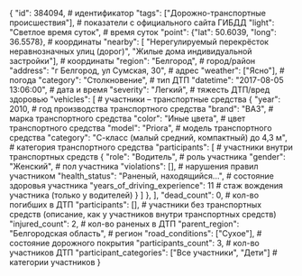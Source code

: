 {
"id": 384094, # идентификатор
"tags": ["Дорожно-транспортные происшествия"], # показатели с официального сайта ГИБДД
"light": "Светлое время суток", # время суток
"point": {"lat": 50.6039, "long": 36.5578}, # координаты
"nearby": [ "Нерегулируемый перекрёсток неравнозначных улиц (дорог)", "Жилые дома индивидуальной застройки"], # координаты
"region": "Белгород", # город/район
"address": "г Белгород, ул Сумская, 30", # адрес
"weather": ["Ясно"], # погода
"category": "Столкновение", # тип ДТП
"datetime": "2017-08-05 13:06:00", # дата и время
"severity": "Легкий", # тяжесть ДТП/вред здоровью
"vehicles": [ # участники – транспортные средства
{
"year": 2010, # год производства транспортного средства
"brand": "ВАЗ", # марка транспортного средства
"color": "Иные цвета", # цвет транспортного средства
"model": "Priora", # модель транспортного средства
"category": "С-класс (малый средний, компактный) до 4,3 м", # категория транспортного средства
"participants": [ # участники внутри транспортных средств
{
"role": "Водитель", # роль участника
"gender": "Женский", # пол участника
"violations": [], # нарушения правил участником
"health_status": "Раненый, находящийся...", # состояние здоровья участника
"years_of_driving_experience": 11 # стаж вождения участника (только у водителей)
}
]
},
],
"dead_count": 0, # кол-во погибших в ДТП
"participants": [], # участники без транспортных средств (описание, как у участников внутри транспортных средств)
"injured_count": 2, # кол-во раненых в ДТП
"parent_region": "Белгородская область", # регион
"road_conditions": ["Сухое"], # состояние дорожного покрытия
"participants_count": 3, # кол-во участников ДТП
"participant_categories": ["Все участники", "Дети"] # категории участников
}